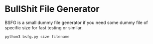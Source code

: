 # BullShit File Generator

BSFG is a small dummy file generator if you need some dummy file of specific size for fast testing or similar.

```bash
python3 bsfg.py size filename
````
